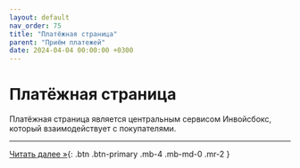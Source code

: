 ```yaml
---
layout: default
nav_order: 75
title: "Платёжная страница"
parent: "Приём платежей"
date: 2024-04-04 00:00:00 +0300
---
```


# Платёжная страница

Платёжная страница является центральным сервисом Инвойсбокс, который взаимодействует с покупателями.


---

[Читать далее &raquo;](/docs/merchant/cms){: .btn .btn-primary .mb-4 .mb-md-0 .mr-2 }
